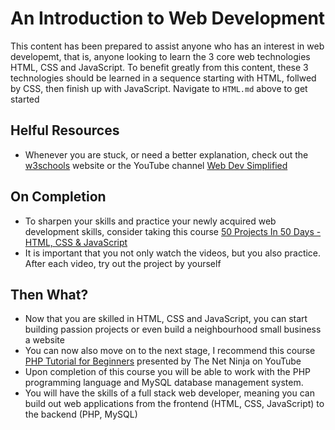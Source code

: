 # An Introduction to Web Development
This content has been prepared to assist anyone who has an interest in web developemt, that is, anyone looking to learn the 3 core web technologies HTML, CSS and JavaScript. To benefit greatly from this content, these 3 technologies should be learned in a sequence starting with HTML, follwed by CSS, then finish up with JavaScript. Navigate to `HTML.md` above to get started

## Helful Resources
- Whenever you are stuck, or need a better explanation, check out the [w3schools](https://www.w3schools.com/) website or the YouTube channel [Web Dev Simplified](https://www.youtube.com/channel/UCFbNIlppjAuEX4znoulh0Cw)

## On Completion
- To sharpen your skills and practice your newly acquired web development skills, consider taking this course
[50 Projects In 50 Days - HTML, CSS & JavaScript](https://www.udemy.com/course/50-projects-50-days/)
- It is important that you not only watch the videos, but you also practice. After each video, try out the project by yourself

## Then What?
- Now that you are skilled in HTML, CSS and JavaScript, you can start building passion projects or even build a neighbourhood small business a website
- You can now also move on to the next stage, I recommend this course [PHP Tutorial for Beginners](https://www.youtube.com/watch?v=pWG7ajC_OVo&list=PL4cUxeGkcC9gksOX3Kd9KPo-O68ncT05o&ab_channel=TheNetNinja) presented by The Net Ninja on YouTube
- Upon completion of this course you will be able to work with the PHP programming language and MySQL database management system.
- You will have the skills of a full stack web developer, meaning you can build out web applications from the frontend (HTML, CSS, JavaScript) to the backend (PHP, MySQL)
